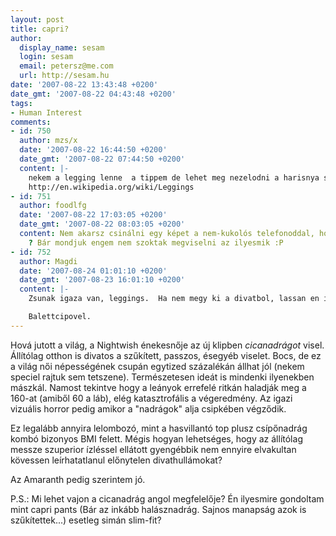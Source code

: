 ```yaml
---
layout: post
title: capri?
author:
  display_name: sesam
  login: sesam
  email: petersz@me.com
  url: http://sesam.hu
date: '2007-08-22 13:43:48 +0200'
date_gmt: '2007-08-22 04:43:48 +0200'
tags:
- Human Interest
comments:
- id: 750
  author: mzs/x
  date: '2007-08-22 16:44:50 +0200'
  date_gmt: '2007-08-22 07:44:50 +0200'
  content: |-
    nekem a legging lenne  a tippem de lehet meg nezelodni a harisnya szeruek kozott...
    http://en.wikipedia.org/wiki/Leggings
- id: 751
  author: foodlfg
  date: '2007-08-22 17:03:05 +0200'
  date_gmt: '2007-08-22 08:03:05 +0200'
  content: Nem akarsz csinálni egy képet a nem-kukolós telefonoddal, hogy én is elborzadhassak
    ? Bár mondjuk engem nem szoktak megviselni az ilyesmik :P
- id: 752
  author: Magdi
  date: '2007-08-24 01:01:10 +0200'
  date_gmt: '2007-08-23 16:01:10 +0200'
  content: |-
    Zsunak igaza van, leggings.  Ha nem megy ki a divatbol, lassan en is beallok a sorba.

    Balettcipovel.
---
```


Hová jutott a világ, a Nightwish énekesnője az új klipben _cicanadrágot_ visel. Állítólag otthon is divatos a szűkített, passzos, ésegyéb viselet. Bocs, de ez a világ női népességének csupán egytized százalékán állhat jól (nekem speciel rajtuk sem tetszene). Természetesen ideát is mindenki ilyenekben mászkál. Namost tekintve hogy a leányok errefelé ritkán haladják meg a 160-at (amiből 60 a láb), elég katasztrofális a végeredmény. Az igazi vizuális horror pedig amikor a "nadrágok" alja csipkében végződik.

Ez legalább annyira lelombozó, mint a hasvillantó top plusz csípőnadrág kombó bizonyos BMI felett. Mégis hogyan lehetséges, hogy az állítólag messze szuperior ízléssel ellátott gyengébbik nem ennyire elvakultan kövessen leírhatatlanul előnytelen divathullámokat?

Az Amaranth pedig szerintem jó.

P.S.: Mi lehet vajon a cicanadrág angol megfelelője? Én ilyesmire gondoltam mint capri pants (Bár az inkább halásznadrág. Sajnos manapság azok is szűkítettek...) esetleg simán slim-fit?

